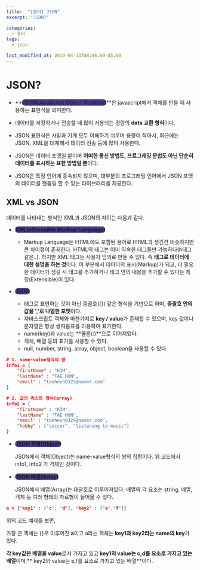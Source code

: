 ```yaml
---
title:  "[용어] JSON"
excerpt: "JSON?"

categories:
  - 용어
tags:
  - json

last_modified_at: 2019-04-13T08:06:00-05:00
---
```


# JSON?

- **<span style="background-color : darkslateblue ; border-radius : 8px">JSON(JavaScript Object Notation)</span>**은 javascript에서 객체를 만들 때 사용하는 표현식을 의미한다.

- 데이터를 저장하거나 전송할 때 많이 사용되는 경량의 **data 교환 형식**이다.

- JSON 표현식은 사람과 기계 모두 이해하기 쉬우며 용량이 작아서, 최근에는 JSON, XML을 대체해서 데이터 전송 등에 많이 사용한다.

- JSON은 데이터 포맷일 뿐이며 **어떠한 통신 방법도, 프로그래밍 문법도 아닌 단순히 데이터를 표시하는 표현 방법일 뿐**이다.

- JSON은 특정 언어에 종속되지 않으며, 대부분의 프로그래밍 언어에서 JSON 포맷의 데이터를 핸들링 할 수 있는 라이브러리를 제공한다.



## XML vs JSON

데이터를 나타내는 방식인 XML과 JSON의 차이는 다음과 같다.

- **<span style="background-color : darkslateblue ; border-radius : 8px">XML(eXtensible Markup Language)</span>**
  - Markup Language는 HTML에도 포함된 용어로 HTML과 생긴건 비슷하지만 큰 차이점이 존재한다. HTML의 태그는 이미 약속한 태그들만 가능하다(h태그 같은..). 하지만 XML 태그는 사용자 임의로 만들 수 있다. 즉 **태그로 데이터에 대한 설명을 하는 것**이다. 이 부분에서 데이터의 표시(Markup)가 되고, 더 필요한 데이터가 생길 시 태그를 추가하거나 태그 안의 내용을 추가할 수 있다는 특징(Extensible)이 있다.

- **<span style="background-color : darkslateblue ; border-radius : 8px">JSON</span>**
  - 태그로 표현하는 것이 아닌 중괄호({}) 같은 형식을 기반으로 하며, **중괄호 안의 값을 ','로 나열한 포맷**이다.
  - 자바스크립트 객체와 마찬가지로 **key / value**가 존재할 수 있으며, key 값이나 문자열은 항상 쌍따옴표를 이용하여 표기한다.
  - name(key)과 value는 **콜론(:)**으로 이어져있다.
  - 객체, 배열 등의 표기를 사용할 수 있다.
  - null, number, string, array, object, boolean을 사용할 수 있다.

```json
# 1. name-value형식의 쌍
info1 = {
    "firstName" : "KIM",
    "lastName" : "TAE HUN",
    "email" : "taeheun0325@naver.com"
}

# 2. 값의 리스트 형식(array)
info2 = {
    "firstName" : "KIM",
    "lastName" : "TAE HUN",
    "email" : "taeheun0325@naver.com",
    "hobby" : ["soccer", "listening to music"]
}
```

- **<span style="background-color : darkslateblue ; border-radius : 8px">JSON 객체(Object)</span>**

  JSON에서 객체(Object)는 name-value형식의 쌍의 집합이다. 위 코드에서 info1, info2 가 객체인 것이다.

- **<span style="background-color : darkslateblue ; border-radius : 8px">JSON 배열(Array)</span>**

  JSON에서 배열(Array)는 대괄호로 이루어져있다. 배열의 각 요소는 string, 배열, 객체 등 여러 형태의 자료형이 들어올 수 있다.

```json
a = {'key1' : ['c', 'd'], 'key2' : ['e','f']}
```

위의 코드 예제를 보면,

가장 큰 객체는 {}로 이루어진 **a**이고 a라는 객체는 **key1과 key2라는 name의 key**가 있다.

**각 key값은 배열을 value**로서 가지고 있고 **key1의 value는 c,d를 요소로 가지고 있는 배열**이며,** key2의 value는 e,f를 요소로 가지고 있는 배열**이다.